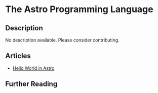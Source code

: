# The Astro Programming Language

## Description

No description available. Please consider contributing.

## Articles

- [Hello World in Astro](https://sampleprograms.io/projects/hello-world/astro)

## Further Reading